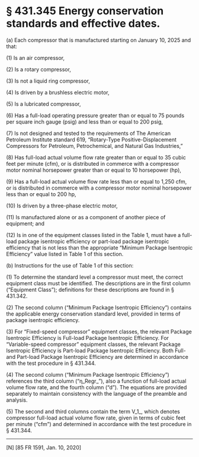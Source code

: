 # § 431.345   Energy conservation standards and effective dates.

(a) Each compressor that is manufactured starting on January 10, 2025 and that:


(1) Is an air compressor,


(2) Is a rotary compressor,


(3) Is not a liquid ring compressor,


(4) Is driven by a brushless electric motor,


(5) Is a lubricated compressor,


(6) Has a full-load operating pressure greater than or equal to 75 pounds per square inch gauge (psig) and less than or equal to 200 psig,


(7) Is not designed and tested to the requirements of The American Petroleum Institute standard 619, “Rotary-Type Positive-Displacement Compressors for Petroleum, Petrochemical, and Natural Gas Industries,”


(8) Has full-load actual volume flow rate greater than or equal to 35 cubic feet per minute (cfm), or is distributed in commerce with a compressor motor nominal horsepower greater than or equal to 10 horsepower (hp),


(9) Has a full-load actual volume flow rate less than or equal to 1,250 cfm, or is distributed in commerce with a compressor motor nominal horsepower less than or equal to 200 hp,


(10) Is driven by a three-phase electric motor,


(11) Is manufactured alone or as a component of another piece of equipment; and


(12) Is in one of the equipment classes listed in the Table 1, must have a full-load package isentropic efficiency or part-load package isentropic efficiency that is not less than the appropriate “Minimum Package Isentropic Efficiency” value listed in Table 1 of this section.


(b) Instructions for the use of Table 1 of this section:


(1) To determine the standard level a compressor must meet, the correct equipment class must be identified. The descriptions are in the first column (“Equipment Class”); definitions for these descriptions are found in § 431.342.


(2) The second column (“Minimum Package Isentropic Efficiency”) contains the applicable energy conservation standard level, provided in terms of package isentropic efficiency.


(3) For “Fixed-speed compressor” equipment classes, the relevant Package Isentropic Efficiency is Full-load Package Isentropic Efficiency. For “Variable-speed compressor” equipment classes, the relevant Package Isentropic Efficiency is Part-load Package Isentropic Efficiency. Both Full- and Part-load Package Isentropic Efficiency are determined in accordance with the test procedure in § 431.344.


(4) The second column (“Minimum Package Isentropic Efficiency”) references the third column (“η_Regr_”), also a function of full-load actual volume flow rate, and the fourth column (“d”). The equations are provided separately to maintain consistency with the language of the preamble and analysis.


(5) The second and third columns contain the term V_1_, which denotes compressor full-load actual volume flow rate, given in terms of cubic feet per minute (“cfm”) and determined in accordance with the test procedure in § 431.344.



---

[N] [85 FR 1591, Jan. 10, 2020]




